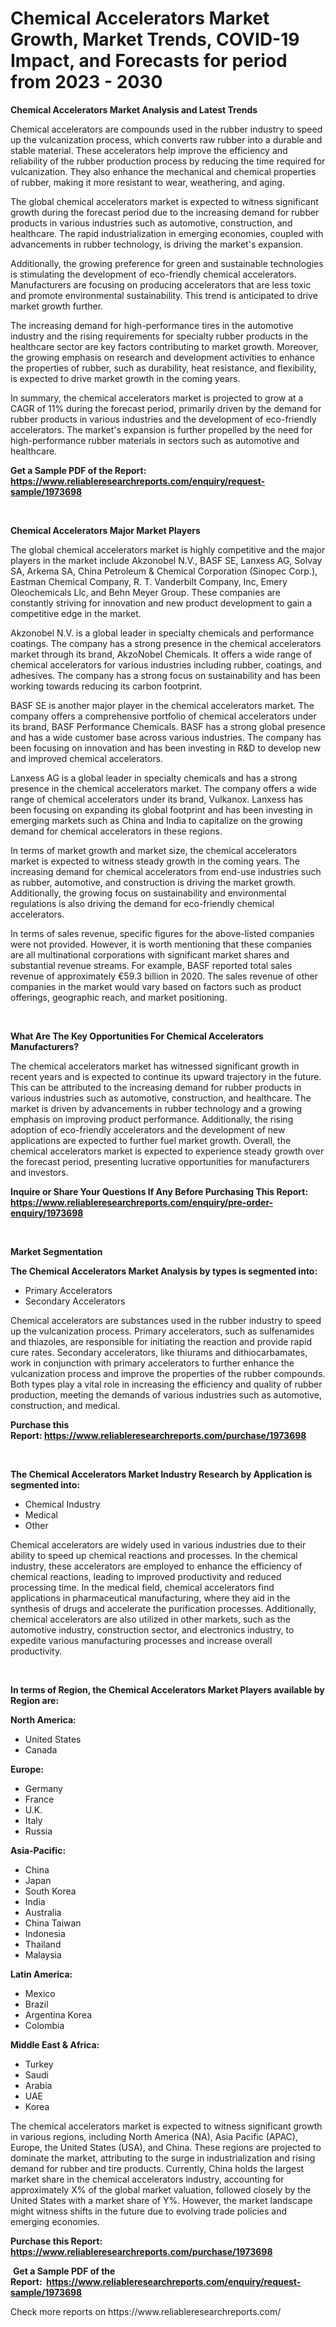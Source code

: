 <p><h1>Chemical Accelerators Market Growth, Market Trends, COVID-19 Impact, and Forecasts for period from 2023 - 2030</h1></p><p><strong>Chemical Accelerators Market Analysis and Latest Trends</strong></p>
<p><p>Chemical accelerators are compounds used in the rubber industry to speed up the vulcanization process, which converts raw rubber into a durable and stable material. These accelerators help improve the efficiency and reliability of the rubber production process by reducing the time required for vulcanization. They also enhance the mechanical and chemical properties of rubber, making it more resistant to wear, weathering, and aging.</p><p>The global chemical accelerators market is expected to witness significant growth during the forecast period due to the increasing demand for rubber products in various industries such as automotive, construction, and healthcare. The rapid industrialization in emerging economies, coupled with advancements in rubber technology, is driving the market's expansion.</p><p>Additionally, the growing preference for green and sustainable technologies is stimulating the development of eco-friendly chemical accelerators. Manufacturers are focusing on producing accelerators that are less toxic and promote environmental sustainability. This trend is anticipated to drive market growth further.</p><p>The increasing demand for high-performance tires in the automotive industry and the rising requirements for specialty rubber products in the healthcare sector are key factors contributing to market growth. Moreover, the growing emphasis on research and development activities to enhance the properties of rubber, such as durability, heat resistance, and flexibility, is expected to drive market growth in the coming years.</p><p>In summary, the chemical accelerators market is projected to grow at a CAGR of 11% during the forecast period, primarily driven by the demand for rubber products in various industries and the development of eco-friendly accelerators. The market's expansion is further propelled by the need for high-performance rubber materials in sectors such as automotive and healthcare.</p></p>
<p><strong>Get a Sample PDF of the Report:&nbsp; <a href="https://www.reliableresearchreports.com/enquiry/request-sample/1973698">https://www.reliableresearchreports.com/enquiry/request-sample/1973698</a></strong></p>
<p>&nbsp;</p>
<p><strong>Chemical Accelerators Major Market Players</strong></p>
<p><p>The global chemical accelerators market is highly competitive and the major players in the market include Akzonobel N.V., BASF SE, Lanxess AG, Solvay SA, Arkema SA, China Petroleum & Chemical Corporation (Sinopec Corp.), Eastman Chemical Company, R. T. Vanderbilt Company, Inc, Emery Oleochemicals Llc, and Behn Meyer Group. These companies are constantly striving for innovation and new product development to gain a competitive edge in the market.</p><p>Akzonobel N.V. is a global leader in specialty chemicals and performance coatings. The company has a strong presence in the chemical accelerators market through its brand, AkzoNobel Chemicals. It offers a wide range of chemical accelerators for various industries including rubber, coatings, and adhesives. The company has a strong focus on sustainability and has been working towards reducing its carbon footprint.</p><p>BASF SE is another major player in the chemical accelerators market. The company offers a comprehensive portfolio of chemical accelerators under its brand, BASF Performance Chemicals. BASF has a strong global presence and has a wide customer base across various industries. The company has been focusing on innovation and has been investing in R&D to develop new and improved chemical accelerators.</p><p>Lanxess AG is a global leader in specialty chemicals and has a strong presence in the chemical accelerators market. The company offers a wide range of chemical accelerators under its brand, Vulkanox. Lanxess has been focusing on expanding its global footprint and has been investing in emerging markets such as China and India to capitalize on the growing demand for chemical accelerators in these regions.</p><p>In terms of market growth and market size, the chemical accelerators market is expected to witness steady growth in the coming years. The increasing demand for chemical accelerators from end-use industries such as rubber, automotive, and construction is driving the market growth. Additionally, the growing focus on sustainability and environmental regulations is also driving the demand for eco-friendly chemical accelerators.</p><p>In terms of sales revenue, specific figures for the above-listed companies were not provided. However, it is worth mentioning that these companies are all multinational corporations with significant market shares and substantial revenue streams. For example, BASF reported total sales revenue of approximately €59.3 billion in 2020. The sales revenue of other companies in the market would vary based on factors such as product offerings, geographic reach, and market positioning.</p></p>
<p>&nbsp;</p>
<p><strong>What Are The Key Opportunities For Chemical Accelerators Manufacturers?</strong></p>
<p><p>The chemical accelerators market has witnessed significant growth in recent years and is expected to continue its upward trajectory in the future. This can be attributed to the increasing demand for rubber products in various industries such as automotive, construction, and healthcare. The market is driven by advancements in rubber technology and a growing emphasis on improving product performance. Additionally, the rising adoption of eco-friendly accelerators and the development of new applications are expected to further fuel market growth. Overall, the chemical accelerators market is expected to experience steady growth over the forecast period, presenting lucrative opportunities for manufacturers and investors.</p></p>
<p><strong>Inquire or Share Your Questions If Any Before Purchasing This Report: <a href="https://www.reliableresearchreports.com/enquiry/pre-order-enquiry/1973698">https://www.reliableresearchreports.com/enquiry/pre-order-enquiry/1973698</a></strong></p>
<p>&nbsp;</p>
<p><strong>Market Segmentation</strong></p>
<p><strong>The Chemical Accelerators Market Analysis by types is segmented into:</strong></p>
<p><ul><li>Primary Accelerators</li><li>Secondary Accelerators</li></ul></p>
<p><p>Chemical accelerators are substances used in the rubber industry to speed up the vulcanization process. Primary accelerators, such as sulfenamides and thiazoles, are responsible for initiating the reaction and provide rapid cure rates. Secondary accelerators, like thiurams and dithiocarbamates, work in conjunction with primary accelerators to further enhance the vulcanization process and improve the properties of the rubber compounds. Both types play a vital role in increasing the efficiency and quality of rubber production, meeting the demands of various industries such as automotive, construction, and medical.</p></p>
<p><strong>Purchase this Report:&nbsp;<a href="https://www.reliableresearchreports.com/purchase/1973698">https://www.reliableresearchreports.com/purchase/1973698</a></strong></p>
<p>&nbsp;</p>
<p><strong>The Chemical Accelerators Market Industry Research by Application is segmented into:</strong></p>
<p><ul><li>Chemical Industry</li><li>Medical</li><li>Other</li></ul></p>
<p><p>Chemical accelerators are widely used in various industries due to their ability to speed up chemical reactions and processes. In the chemical industry, these accelerators are employed to enhance the efficiency of chemical reactions, leading to improved productivity and reduced processing time. In the medical field, chemical accelerators find applications in pharmaceutical manufacturing, where they aid in the synthesis of drugs and accelerate the purification processes. Additionally, chemical accelerators are also utilized in other markets, such as the automotive industry, construction sector, and electronics industry, to expedite various manufacturing processes and increase overall productivity.</p></p>
<p>&nbsp;</p>
<p><strong>In terms of Region, the Chemical Accelerators Market Players available by Region are:</strong></p>
<p>
    <p> <strong> North America: </strong>
        <ul>
            <li>United States</li>
            <li>Canada</li>
        </ul>
        </p> 
    <p> <strong> Europe: </strong>
        <ul>
            <li>Germany</li>
            <li>France</li>
            <li>U.K.</li>
            <li>Italy</li>
            <li>Russia</li>
        </ul>
        </p> 
    <p> <strong> Asia-Pacific: </strong>
        <ul>
            <li>China</li>
            <li>Japan</li>
            <li>South Korea</li>
            <li>India</li>
            <li>Australia</li>
            <li>China Taiwan</li>
            <li>Indonesia</li>
            <li>Thailand</li>
            <li>Malaysia</li>
        </ul>
        </p> 
    <p> <strong> Latin America: </strong>
        <ul>
            <li>Mexico</li>
            <li>Brazil</li>
            <li>Argentina Korea</li>
            <li>Colombia</li>
        </ul>
        </p> 
    <p> <strong> Middle East & Africa: </strong>
        <ul>
            <li>Turkey</li>
            <li>Saudi</li>
            <li>Arabia</li>
            <li>UAE</li>
            <li>Korea</li>
        </ul>
    </p>
    </p>
<p><p>The chemical accelerators market is expected to witness significant growth in various regions, including North America (NA), Asia Pacific (APAC), Europe, the United States (USA), and China. These regions are projected to dominate the market, attributing to the surge in industrialization and rising demand for rubber and tire products. Currently, China holds the largest market share in the chemical accelerators industry, accounting for approximately X% of the global market valuation, followed closely by the United States with a market share of Y%. However, the market landscape might witness shifts in the future due to evolving trade policies and emerging economies.</p></p>
<p><strong>Purchase this Report: <a href="https://www.reliableresearchreports.com/purchase/1973698">https://www.reliableresearchreports.com/purchase/1973698</a></strong></p>
<p>&nbsp;<strong>Get a Sample PDF of the Report:&nbsp;&nbsp;<a href="https://www.reliableresearchreports.com/enquiry/request-sample/1973698">https://www.reliableresearchreports.com/enquiry/request-sample/1973698</a></strong></p>
<p><strong></strong></p>
<p>Check more reports on https://www.reliableresearchreports.com/</p>